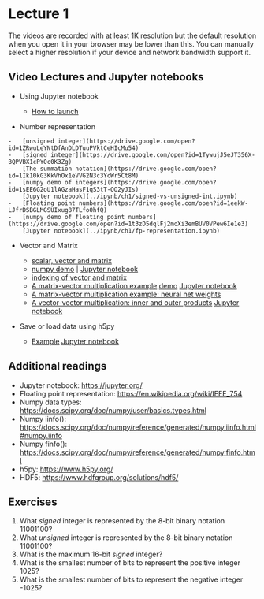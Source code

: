 Lecture 1
=========

The videos are recorded with at least 1K resolution but the default
resolution when you open it in your browser may be lower than this. You
can manually select a higher resolution if your device and network
bandwidth support it.

Video Lectures and Jupyter notebooks
------------------------------------

-   Using Jupyter notebook

    -   [How to launch](https://drive.google.com/open?id=1GsqeLggLkij__xaCp7ncvtCq9VX-aND6)


-    Number representation

    -   [unsigned integer](https://drive.google.com/open?id=1ZRwuLeYNtDfAnDLDTuuPVktCeHIcMu54)
    -   [signed integer](https://drive.google.com/open?id=1TywujJ5eJT356X-BQPVBX1cPYOc0K3Zg)
    -   [The summation notation](https://drive.google.com/open?id=1Ik10kG3KkVhOx1eVVG2N3c3YcWr5Ct8M)
    -   [numpy demo of integers](https://drive.google.com/open?id=1sEE6G2oU1lAGzaHasF1qS3tT-OO2yJIs)
        [Jupyter notebook](../ipynb/ch1/signed-vs-unsigned-int.ipynb)
    -   [Floating point numbers](https://drive.google.com/open?id=1eekW-LJfrDSBGLMGSUIxug87TLfo0hfQ)
    -   [numpy demo of floating point numbers](https://drive.google.com/open?id=1t3zD5dqlFj2moXi3emBUV0VPew6Ie1e3)
        [Jupyter notebook](../ipynb/ch1/fp-representation.ipynb)


-   Vector and Matrix

    -   [scalar, vector and matrix](https://drive.google.com/open?id=1J3dRr6Bq9Gqe8-QeGnrbXkeYBqjTFlnh)
    -   [numpy demo](https://drive.google.com/open?id=1QXUoYlUfZwX4ZUZnj0hyJPf8_GF8bN2u) \|
        [Jupyter notebook](../ipynb/ch1/vector-and-matrix-basics.ipynb)
    -   [indexing of vector and matrix](https://drive.google.com/open?id=1aA-XtU5WSrsCrO2M2zSzz_8xUquB-uYs)
    -   [A matrix-vector multiplication example](https://drive.google.com/open?id=1QFAPLd00g_T7XKGpbDyWYAhgMHuBW382)
        [demo](https://drive.google.com/open?id=1UxbzF59LnDRWbPDrLa1qF8owkvrkJKF6)
        [Jupyter notebook](../ipynb/ch1/matrix-vector-multiplication-demo.ipynb)
    -   [A matrix-vector multiplication example: neural net weights](https://drive.google.com/open?id=1cfaTgyXhhn6a-2qqOLIJK0JXfFQyhOiy)
    -   [A vector-vector multiplication: inner and outer products](https://drive.google.com/open?id=1Ixsexw6oGRHxDcKAdUADCMi0Z0o9fOqt)
        [Jupyter notebook](../ipynb/ch1/vector-vector-product.ipynb)

-   Save or load data using h5py

    -   [Example](https://drive.google.com/open?id=1fFt5D34Tvtp_VTpbuzsrRyqmgOb2zwg4)
        [Jupyter notebook](../ipynb/ch1/save-load-arrays-h5py.ipynb)

Additional readings
-------------------

-   Jupyter notebook: <https://jupyter.org/>
-   Floating point representation: <https://en.wikipedia.org/wiki/IEEE_754>
-   Numpy data types: <https://docs.scipy.org/doc/numpy/user/basics.types.html>
-   Numpy iinfo(): <https://docs.scipy.org/doc/numpy/reference/generated/numpy.iinfo.html#numpy.iinfo>
-   Numpy finfo(): <https://docs.scipy.org/doc/numpy/reference/generated/numpy.finfo.html>
-   h5py: <https://www.h5py.org/>
-   HDF5: <https://www.hdfgroup.org/solutions/hdf5/>

Exercises
---------

1.  What *signed* integer is represented by the 8-bit binary notation
    11001100?
2.  What *unsigned* integer is represented by the 8-bit binary notation
    11001100?
3.  What is the maximum 16-bit *signed* integer?
4.  What is the smallest number of bits to represent the positive
    integer 1025?
5.  What is the smallest number of bits to represent the negative
    integer -1025?
